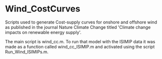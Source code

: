#  Wind_CostCurves

Scripts used to generate Cost-supply curves for onshore and offshore wind as published in the journal Nature Climate Change titled 'Climate change impacts on renewable energy supply'.

The main script is wind_cc.m. To run that model with the ISIMIP data it was made as a function called wind_cc_ISIMIP.m and activated using the script Run_Wind_ISIMIPs.m.
